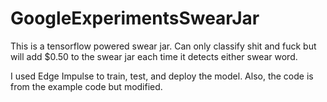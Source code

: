 # GoogleExperimentsSwearJar
This is a tensorflow powered swear jar. Can only classify shit and fuck but will add $0.50 to the swear jar each time it detects either swear word. 

I used Edge Impulse to train, test, and deploy the model. Also, the code is from the example code but modified. 

